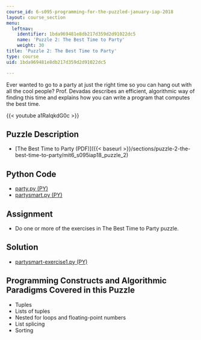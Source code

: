 ```yaml
---
course_id: 6-s095-programming-for-the-puzzled-january-iap-2018
layout: course_section
menu:
  leftnav:
    identifier: 1bda969481e8db217d359d2d91022dc5
    name: 'Puzzle 2: The Best Time to Party'
    weight: 30
title: 'Puzzle 2: The Best Time to Party'
type: course
uid: 1bda969481e8db217d359d2d91022dc5

---
```


Ever wanted to go to a party at just the right time so you can hang out with all the cool people? Prof. Devadas describes an efficient, algorithmic way of finding this time and explains how you can write a program that computes the best time.

{{< youtube a1RaIqkdG0c >}}

Puzzle Description
------------------

*   [The Best Time to Party (PDF)]({{< baseurl >}}/sections/puzzle-2-the-best-time-to-party/mit6_s095iap18_puzzle_2)

Python Code
-----------

*   [party.py (PY)](/coursemedia/6-s095-programming-for-the-puzzled-january-iap-2018/f06b80e31034f2d85a89e5a6345973f4_party.py)
*   [partysmart.py (PY)](/coursemedia/6-s095-programming-for-the-puzzled-january-iap-2018/eaa19d28ea09e2ef5670c388d57583c6_partysmart.py)

Assignment
----------

*   Do one or more of the exercises in The Best Time to Party puzzle.

Solution
--------

*   [partysmart-exercise1.py (PY)](/coursemedia/6-s095-programming-for-the-puzzled-january-iap-2018/2440ea89b3e24b8d82eb76176f00c12e_partysmart-exercise1.py)

Programming Constructs and Algorithmic Paradigms Covered in this Puzzle
-----------------------------------------------------------------------

*   Tuples
*   Lists of tuples
*   Nested for loops and floating-point numbers
*   List splicing
*   Sorting